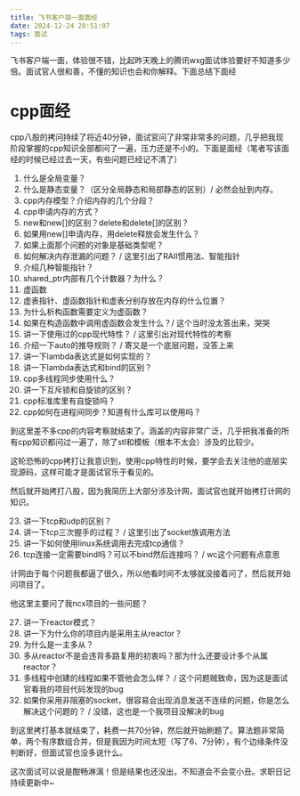 ```yaml
---
title: 飞书客户端一面面经
date: 2024-12-24 20:51:07
tags: 面试
---
```


飞书客户端一面，体验很不错，比起昨天晚上的腾讯wxg面试体验要好不知道多少倍。面试官人很和善，不懂的知识也会和你解释。下面总结下面经

# cpp面经
cpp八股的拷问持续了将近40分钟，面试官问了非常非常多的问题，几乎把我现阶段掌握的cpp知识全部都问了一遍，压力还是不小的。下面是面经（笔者写该面经的时候已经过去一天，有些问题已经记不清了）

1. 什么是全局变量？
2. 什么是静态变量？（区分全局静态和局部静态的区别）/ 必然会扯到内存。
3. cpp内存模型？介绍内存的几个分段？
4. cpp申请内存的方式？
5. new和new[]的区别？delete和delete[]的区别？
6. 如果用new[]申请内存，用delete释放会发生什么？
7. 如果上面那个问题的对象是基础类型呢？
8. 如何解决内存泄漏的问题？ / 这里引出了RAII惯用法、智能指针
9. 介绍几种智能指针？
10. shared_ptr内部有几个计数器？为什么？
11. 虚函数
12. 虚表指针、虚函数指针和虚表分别存放在内存的什么位置？
13. 为什么析构函数需要定义为虚函数？
14. 如果在构造函数中调用虚函数会发生什么？/ 这个当时没太答出来，哭哭
15. 讲一下使用过的cpp现代特性？ / 这里引出对现代特性的考察
16. 介绍一下auto的推导规则？ / 寄又是一个底层问题，没答上来
17. 讲一下lambda表达式是如何实现的？
18. 讲一下lambda表达式和bind的区别？
19. cpp多线程同步使用什么？
20. 讲一下互斥锁和自旋锁的区别？
21. cpp标准库里有自旋锁吗？
22. cpp如何在进程间同步？知道有什么库可以使用吗？

到这里差不多cpp的内容考察就结束了。涵盖的内容非常广泛，几乎把我准备的所有cpp知识都问过一遍了，除了stl和模板（根本不太会）涉及的比较少。

这轮恐怖的cpp拷打让我意识到，使用cpp特性的时候，要学会去关注他的底层实现源码，这样可能才是面试官乐于看见的。

然后就开始拷打八股，因为我简历上大部分涉及计网，面试官也就开始拷打计网的知识。

23. 讲一下tcp和udp的区别？
24. 讲一下tcp三次握手的过程？ / 这里引出了socket族调用方法
25. 讲一下如何使用linux系统调用去完成tcp通信？
26. tcp连接一定需要bind吗？可以不bind然后连接吗？ / wc这个问题有点意思

计网由于每个问题我都逼了很久，所以他看时间不太够就没接着问了，然后就开始问项目了。

他这里主要问了我ncx项目的一些问题？

27. 讲一下reactor模式？
28. 讲一下为什么你的项目内是采用主从reactor？
29. 为什么是一主多从？
30. 多从reactor不是会违背多路复用的初衷吗？那为什么还要设计多个从属reactor？
31. 多线程中创建的线程如果不管他会怎么样？ / 这个问题贼致命，因为这是面试官看我的项目代码发现的bug
32. 如果你采用非阻塞的socket，很容易会出现消息发送不连续的问题，你是怎么解决这个问题的？ / 没错，这也是一个我项目没解决的bug

到这里拷打基本就结束了，耗费一共70分钟，然后就开始刷题了。算法题非常简单，两个有序数组合并，但是我因为时间太短（写了6、7分钟），有个边缘条件没判断好，但面试官也没多说什么。

这次面试可以说是酣畅淋漓！但是结果也还没出，不知道会不会变小丑。求职日记持续更新中~